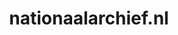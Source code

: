 ---
layout: post
title: "nationaalarchief.nl"
internal_url: "/dutchgov/nationaalarchief.nl.html"
subdomains_count: 91
all_subdomains_count: 183
urls_count: 3
ssl_rank: 0
http_rank: 40
url_link: /data/nationaalarchief.nl/urls.txt
all_subdomains_link: /data/nationaalarchief.nl/all_subdomains.txt
subdomains_link: /data/nationaalarchief.nl/subdomains.txt
categories: dutchgov
---